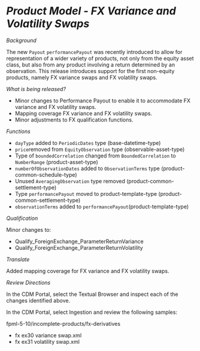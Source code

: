 # *Product Model - FX Variance and Volatility Swaps*

_Background_

The new `Payout` `performancePayout` was recently introduced to allow for representation of a wider variety of products, not only from the equity asset class, but also from any product involving a return determined by an observation. This release introduces support for the first non-equity products, namely FX variance swaps and FX volatility swaps.

_What is being released?_

- Minor changes to Performance Payout to enable it to accommodate FX variance and FX volatility swaps.
- Mapping coverage FX variance and FX volatility swaps.
- Minor adjustments to FX qualification functions.

_Functions_

- `dayType` added to `PeriodicDates` type (base-datetime-type)
- `price`removed from `EquityObservation` type (observable-asset-type)
- Type of `boundedCorrelation` changed from `BoundedCorrelation` to `NumberRange` (product-asset-type)
- `numberOfObservationDates` added to `ObservationTerms` type (product-common-schedule-type)
- Unused `AveragingObservation` type removed (product-common-settlement-type)
- Type `performancePayout` moved to product-template-type (product-common-settlement-type)
- `observationTerms` added to `performancePayout`(product-template-type)

_Qualification_

Minor changes to:
- Qualify_ForeignExchange_ParameterReturnVariance
- Qualify_ForeignExchange_ParameterReturnVolatility

_Translate_

Added mapping coverage for FX variance and FX volatility swaps.

_Review Directions_

In the CDM Portal, select the Textual Browser and inspect each of the changes identified above.

In the CDM Portal, select Ingestion and review the following samples:

fpml-5-10/incomplete-products/fx-derivatives
- fx ex30 variance swap.xml
- fx ex31 volatility swap.xml
